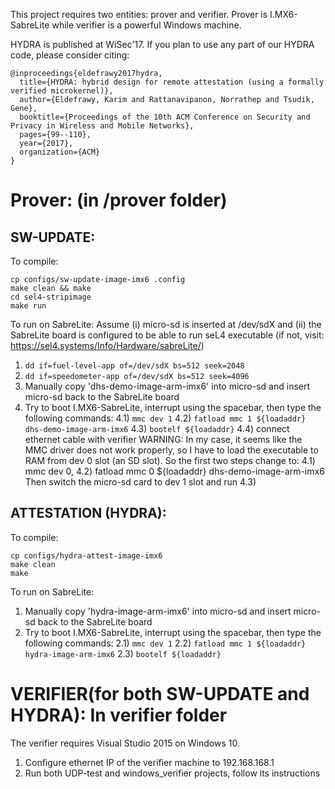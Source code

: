 This project requires two entities: prover and verifier. Prover is I.MX6-SabreLite while verifier is a powerful Windows machine.

HYDRA is published at WiSec'17. If you plan to use any part of our HYDRA code, please consider citing:

```
@inproceedings{eldefrawy2017hydra,
  title={HYDRA: hybrid design for remote attestation (using a formally verified microkernel)},
  author={Eldefrawy, Karim and Rattanavipanon, Norrathep and Tsudik, Gene},
  booktitle={Proceedings of the 10th ACM Conference on Security and Privacy in Wireless and Mobile Networks},
  pages={99--110},
  year={2017},
  organization={ACM}
}
```


# Prover: (in /prover folder)

## SW-UPDATE:

To compile:

```
cp configs/sw-update-image-imx6 .config
make clean && make
cd sel4-stripimage
make run
```

To run on SabreLite:
Assume (i) micro-sd is inserted at /dev/sdX and (ii) the SabreLite board is configured to be able to run seL4 executable (if not, visit: https://sel4.systems/Info/Hardware/sabreLite/)
1) `dd if=fuel-level-app of=/dev/sdX bs=512 seek=2048`
2) `dd if=speedometer-app of=/dev/sdX bs=512 seek=4096`
3) Manually copy 'dhs-demo-image-arm-imx6' into micro-sd and insert micro-sd back to the SabreLite board
4) Try to boot I.MX6-SabreLite, interrupt using the spacebar, then type the following commands:
4.1) `mmc dev 1`
4.2) `fatload mmc 1 ${loadaddr} dhs-demo-image-arm-imx6`
4.3) `bootelf ${loadaddr}`
4.4) connect ethernet cable with verifier
WARNING: In my case, it seems like the MMC driver does not work properly, so I have to load the executable to RAM from dev 0 slot (an SD slot).
So the first two steps change to: 4.1) mmc dev 0, 4.2) fatload mmc 0 ${loadaddr} dhs-demo-image-arm-imx6
Then switch the micro-sd card to dev 1 slot and run 4.3)



## ATTESTATION (HYDRA):

To compile:
```
cp configs/hydra-attest-image-imx6
make clean
make
```

To run on SabreLite:
1) Manually copy 'hydra-image-arm-imx6' into micro-sd and insert micro-sd back to the SabreLite board
2) Try to boot I.MX6-SabreLite, interrupt using the spacebar, then type the following commands:
2.1) `mmc dev 1`
2.2) `fatload mmc 1 ${loadaddr} hydra-image-arm-imx6`
2.3) `bootelf ${loadaddr}`



# VERIFIER(for both SW-UPDATE and HYDRA): In verifier folder

The verifier requires Visual Studio 2015 on Windows 10.

1) Configure ethernet IP of the verifier machine to 192.168.168.1
2) Run both UDP-test and windows_verifier projects, follow its instructions


